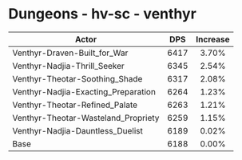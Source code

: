 # Dungeons - hv-sc - venthyr
| Actor | DPS | Increase |
|---|:---:|:---:|
|Venthyr-Draven-Built_for_War|6417|3.70%|
|Venthyr-Nadjia-Thrill_Seeker|6345|2.54%|
|Venthyr-Theotar-Soothing_Shade|6317|2.08%|
|Venthyr-Nadjia-Exacting_Preparation|6264|1.23%|
|Venthyr-Theotar-Refined_Palate|6263|1.21%|
|Venthyr-Theotar-Wasteland_Propriety|6259|1.15%|
|Venthyr-Nadjia-Dauntless_Duelist|6189|0.02%|
|Base|6188|0.00%|
